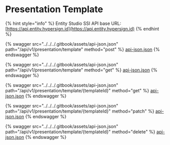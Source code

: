 # Presentation Template

{% hint style="info" %}
Entity Studio SSI API base URL: [https://api.entity.hypersign.id](https://api.entity.hypersign.id)
{% endhint %}

{% swagger src="../../../.gitbook/assets/api-json.json" path="/api/v1/presentation/template" method="post" %}
[api-json.json](../../../.gitbook/assets/api-json.json)
{% endswagger %}

{% swagger src="../../../.gitbook/assets/api-json.json" path="/api/v1/presentation/template" method="get" %}
[api-json.json](../../../.gitbook/assets/api-json.json)
{% endswagger %}

{% swagger src="../../../.gitbook/assets/api-json.json" path="/api/v1/presentation/template/{templateId}" method="get" %}
[api-json.json](../../../.gitbook/assets/api-json.json)
{% endswagger %}

{% swagger src="../../../.gitbook/assets/api-json.json" path="/api/v1/presentation/template/{templateId}" method="patch" %}
[api-json.json](../../../.gitbook/assets/api-json.json)
{% endswagger %}

{% swagger src="../../../.gitbook/assets/api-json.json" path="/api/v1/presentation/template/{templateId}" method="delete" %}
[api-json.json](../../../.gitbook/assets/api-json.json)
{% endswagger %}
